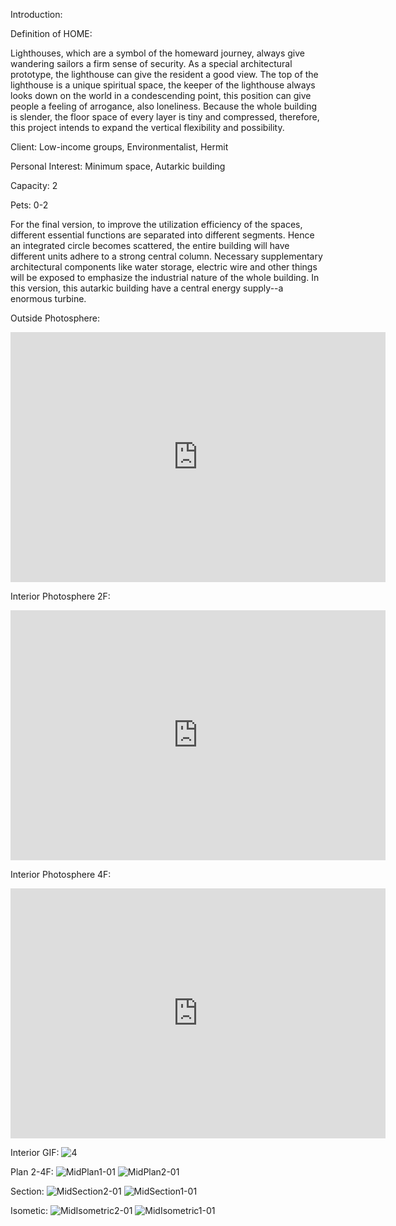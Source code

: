 Introduction:


Definition of HOME: 

Lighthouses, which are a symbol of the homeward journey, always give wandering sailors a firm sense of security. As a special architectural prototype, the lighthouse can give the resident a good view.  The top of the lighthouse is a unique spiritual space, the keeper of the lighthouse always looks down on the world in a condescending point, this position can give people a feeling of arrogance, also loneliness. Because the whole building is slender, the floor space of every layer is tiny and compressed, therefore, this project intends to expand the vertical flexibility and possibility.

Client: Low-income groups, Environmentalist, Hermit

Personal Interest: Minimum space, Autarkic building

Capacity: 2

Pets: 0-2

For the final version, to improve the utilization efficiency of the spaces, different essential functions are separated into different segments. Hence an integrated circle becomes scattered, the entire building will have different units adhere to a strong central column. Necessary supplementary architectural components like water storage, electric wire and other things will be exposed to emphasize the industrial nature of the whole building. In this version, this autarkic building have a central energy supply--a enormous turbine.

Outside Photosphere:

<iframe width="600" height="400" allowfullscreen style="border-style:none;" src="https://cdn.pannellum.org/2.5/pannellum.htm#panorama=https%3A//i.loli.net/2021/10/01/98gMu4m5RaewDW6.jpg"></iframe>

Interior Photosphere 2F:

<iframe width="600" height="400" allowfullscreen style="border-style:none;" src="https://cdn.pannellum.org/2.5/pannellum.htm#panorama=https%3A//i.ibb.co/9tysxFN/Photosphere3.jpg"></iframe>

Interior Photosphere 4F:

<iframe width="600" height="400" allowfullscreen style="border-style:none;" src="https://cdn.pannellum.org/2.5/pannellum.htm#panorama=https%3A//i.ibb.co/JcqjJSj/Photosphere2.jpg"></iframe>

Interior GIF:
![4](https://user-images.githubusercontent.com/90552927/135536606-5b75bbf8-e2cd-44a8-ad96-50090df3405b.gif)

Plan 2-4F:
![MidPlan1-01](https://user-images.githubusercontent.com/90552927/135600997-b4f6d782-71bd-4641-a343-c413b84abe3b.png)
![MidPlan2-01](https://user-images.githubusercontent.com/90552927/135601007-2851c5b3-6691-4dc0-a2c3-103f785b0132.png)

Section:
![MidSection2-01](https://user-images.githubusercontent.com/90552927/135601085-3cf024ff-dfb8-4ccb-98a7-ad7508072383.png)
![MidSection1-01](https://user-images.githubusercontent.com/90552927/135601074-ed89543a-fd7b-45d5-b0aa-5d092abd1262.png)


Isometic:
![MidIsometric2-01](https://user-images.githubusercontent.com/90552927/135601175-30e84405-5c30-4f26-b971-24d8fe225c15.png)
![MidIsometric1-01](https://user-images.githubusercontent.com/90552927/135601167-181275e7-524b-45b8-aa84-6cc9b7d6c7fe.png)

